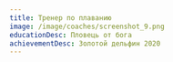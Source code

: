 ```yaml
---
title: Тренер по плаванию
image: /image/coaches/screenshot_9.png
educationDesc: Пловець от бога
achievementDesc: Золотой дельфин 2020
---
```


